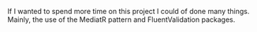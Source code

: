 If I wanted to spend more time on this project I could of done many things.
Mainly, the use of the MediatR pattern and FluentValidation packages.

